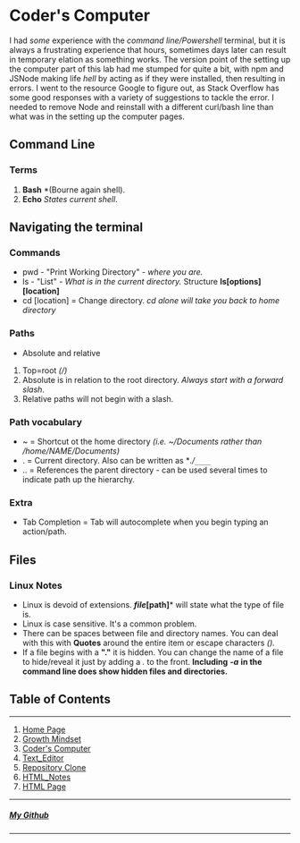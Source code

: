 # Coder's Computer

I had *some* experience with the _command line/Powershell_ terminal, but it is always a frustrating experience that hours, sometimes
days later can result in temporary elation as something works. The version point of the setting up the computer part of this
lab had me stumped for quite a bit, with npm and JSNode making life *hell* by acting as if they were installed, then resulting in errors. I went to the resource Google to figure out, as Stack Overflow has some good responses with a variety of suggestions to tackle the error. I needed to remove Node and reinstall with a different curl/bash line than what was in the setting up the computer pages.

## Command Line
### Terms

1. **Bash** *(Bourne again shell).
1. **Echo** *States current shell*.

## Navigating the terminal
### Commands

- pwd - "Print Working Directory" - _where you are._
- ls - "List" - _What is in the current directory._ Structure **ls[options][location]**
- cd [location] = Change directory. _cd alone will take you back to home directory_


### Paths

- Absolute and relative
1. Top=root *(/)*
1. Absolute is in relation to the root directory. *Always start with a forward slash*.
1. Relative paths will not begin with a slash.

### Path vocabulary

- ~ = Shortcut ot the home directory *(i.e. ~/Documents rather than /home/NAME/Documents)*
- . = Current directory. Also can be written as **./`____`*
- .. = References the parent directory - can be used several times to indicate path up the hierarchy.

### Extra
- Tab Completion = Tab will autocomplete when you begin typing an action/path.


## Files

### Linux Notes

- Linux is devoid of extensions. ***file*[path]*** will state what the type of file is.
- Linux is case sensitive. It's a common problem.
- There can be spaces between file and directory names. You can deal with this with **Quotes** around the entire item or escape characters *(\).*
- If a file begins with a **"."** it is hidden. You can change the name of a file to hide/reveal it just by adding a *.* to the front. **Including** ***-a*** **in the command line does show hidden files and directories.**

## Table of Contents

***

1. [Home Page](/README.md)
1. [Growth Mindset](/Learning-Journal.md)
1. [Coder's Computer](/CODERS_COMPUTER.md)
1. [Text_Editor](/Text_Editors.md)
1. [Repository Clone](/GitClone.md)
1. [HTML_Notes](/HTML_Notes.md)
1. [HTML Page](/HTML_PAGE.html)

***

##### [My Github](https://github.com/Ocsilius)

***
